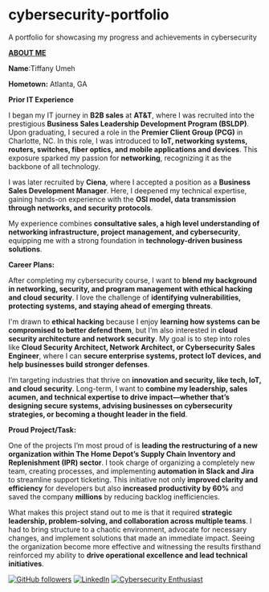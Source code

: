 # cybersecurity-portfolio
A portfolio for showcasing my progress and achievements in cybersecurity

<u>**ABOUT ME**</u>

**Name**:Tiffany Umeh



**Hometown:** Atlanta, GA 



**Prior IT Experience**
   

I began my IT journey in **B2B sales** at **AT&T**, where I was recruited into the prestigious **Business Sales Leadership Development Program (BSLDP)**. Upon graduating, I secured a role in the **Premier Client Group (PCG)** in Charlotte, NC. In this role, I was introduced to **IoT, networking systems, routers, switches, fiber optics, and mobile applications and devices**. This exposure sparked my passion for **networking**, recognizing it as the backbone of all technology.  

I was later recruited by **Ciena**, where I accepted a position as a **Business Sales Development Manager**. Here, I deepened my technical expertise, gaining hands-on experience with the **OSI model, data transmission through networks, and security protocols**.  

My experience combines **consultative sales, a high level understanding of networking infrastructure, project management, and cybersecurity**, equipping me with a strong foundation in **technology-driven business solutions**.

**Career Plans:** 


After completing my cybersecurity course, I want to **blend my background in networking, security, and program management with ethical hacking and cloud security**. I love the challenge of **identifying vulnerabilities, protecting systems, and staying ahead of emerging threats**.  

I'm drawn to **ethical hacking** because I enjoy **learning how systems can be compromised to better defend them**, but I’m also interested in **cloud security architecture and network security**. My goal is to step into roles like **Cloud Security Architect, Network Architect, or Cybersecurity Sales Engineer**, where I can **secure enterprise systems, protect IoT devices, and help businesses build stronger defenses**.  

I’m targeting industries that thrive on **innovation and security, like tech, IoT, and cloud security**. Long-term, I want to **combine my leadership, sales acumen, and technical expertise to drive impact—whether that’s designing secure systems, advising businesses on cybersecurity strategies, or becoming a thought leader in the field**.



**Proud Project/Task:**      

One of the projects I’m most proud of is **leading the restructuring of a new organization within The Home Depot’s Supply Chain Inventory and Replenishment (IPR) sector**. I took charge of organizing a completely new team, creating processes, and implementing **automation in Slack and Jira** to streamline support ticketing. This initiative not only **improved clarity and efficiency** for developers but also **increased productivity by 60%** and saved the company **millions** by reducing backlog inefficiencies.  

What makes this project stand out to me is that it required **strategic leadership, problem-solving, and collaboration across multiple teams**. I had to bring structure to a chaotic environment, advocate for necessary changes, and implement solutions that made an immediate impact. Seeing the organization become more effective and witnessing the results firsthand reinforced my ability to **drive operational excellence and lead technical initiatives**.  


[![GitHub followers](https://img.shields.io/github/followers/Techie-Tiffany?style=social)](https://github.com/Techie-Tiffany)
[![LinkedIn](https://img.shields.io/badge/LinkedIn-Connect-blue?logo=linkedin)](https://www.linkedin.com/in/tiffanynturner)
[![Cybersecurity Enthusiast](https://img.shields.io/badge/Cybersecurity-Enthusiast-green)](https://github.com/Techie-Tiffany)
